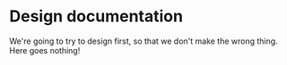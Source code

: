# Design documentation

We're going to try to design first, so that we don't make the wrong
thing.  Here goes nothing!
